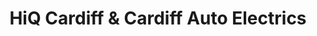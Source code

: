 ---
title: "HiQ Cardiff & Cardiff Auto Electrics"
url: /cardiff/hiq-cardiff-and-cardiff-auto-electrics/
shop: car repair
---
